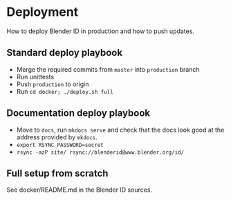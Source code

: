 # Deployment

How to deploy Blender ID in production and how to push updates.


## Standard deploy playbook

* Merge the required commits from `master` into `production` branch
* Run unittests
* Push `production` to origin
* Run `cd docker; ./deploy.sh full`


## Documentation deploy playbook

* Move to `docs`, run `mkdocs serve` and check that the docs look good at the address provided by `mkdocs`.
* `export RSYNC_PASSWORD=secret`
* `rsync -azP site/ rsync://blenderid@www.blender.org/id/`


## Full setup from scratch

See docker/README.md in the Blender ID sources.
